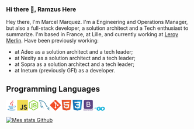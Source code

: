 ### Hi there 👋, Ramzus Here

Hey there, I'm Marcel Marquez. I'm a Engineering and Operations Manager, but also a full-stack developer, a solution architect and a Tech enthusiast to summarize.
I'm based in France, at Lille, and currently working at [Leroy Merlin](https://www.leroymerlin.fr/).
Have been previously working:
- at Adeo as a solution architect and a tech leader;
- at Nexity as a solution architect and a tech leader;
- at Sopra as a solution architect and a tech leader;
- at Inetum (previously GFI) as a developer.

## Programming Languages
<img src = 'https://github.com/Ramzus/Ramzus/blob/main/images/java.svg' width='30'/><img src = 'https://github.com/Ramzus/Ramzus/blob/main/images/js.svg' width='30'/><img src = 'https://github.com/Ramzus/Ramzus/blob/main/images/nodejs.svg' width='30'/><img src = 'https://github.com/Ramzus/Ramzus/blob/main/images/sql.svg' width='30'/><img src = 'https://github.com/Ramzus/Ramzus/blob/main/images/git.svg' width='30'/><img src = 'https://github.com/Ramzus/Ramzus/blob/main/images/html.svg' width='30'/><img src = 'https://github.com/Ramzus/Ramzus/blob/main/images/css.svg' width='30'/><img src = 'https://github.com/Ramzus/Ramzus/blob/main/images/bootstrap.svg' width='30'/><img src = 'https://github.com/Ramzus/Ramzus/blob/main/images/go.png' width='30'/>

[![Mes stats Github](https://github-readme-stats-ramzus.vercel.app/api?username=ramzus&count_private=true&show_icons=true&theme=gotham)](https://github.com/ramzus/github-readme-stats)
